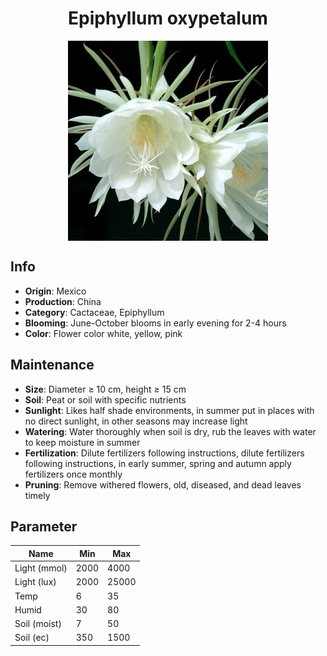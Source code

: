 <h1 align='center'>Epiphyllum oxypetalum</h1>
<p align="center">
    <img 
        align='center'
        width='320'
        src="../images/epiphyllum oxypetalum.png" 
        alt='Epiphyllum oxypetalum' />
</p>

## Info

 - **Origin**: Mexico
 - **Production**: China
 - **Category**: Cactaceae, Epiphyllum
 - **Blooming**: June-October blooms in early evening for 2-4 hours
 - **Color**: Flower color white, yellow, pink

## Maintenance

 - **Size**: Diameter ≥ 10 cm, height ≥ 15 cm
 - **Soil**: Peat or soil with specific nutrients
 - **Sunlight**: Likes half shade environments, in summer put in places with no direct sunlight, in other seasons may increase light
 - **Watering**: Water thoroughly when soil is dry, rub the leaves with water to keep moisture in summer
 - **Fertilization**: Dilute fertilizers following instructions, dilute fertilizers following instructions,  in early summer, spring and autumn apply fertilizers once monthly
 - **Pruning**: Remove withered flowers, old, diseased, and dead leaves timely

## Parameter

| Name         | Min  | Max   |
|--------------|------|-------|
| Light (mmol) | 2000 | 4000  |
| Light (lux)  | 2000 | 25000 |
| Temp         | 6    | 35    |
| Humid        | 30   | 80    |
| Soil (moist) | 7   | 50    |
| Soil (ec)    | 350  | 1500  |